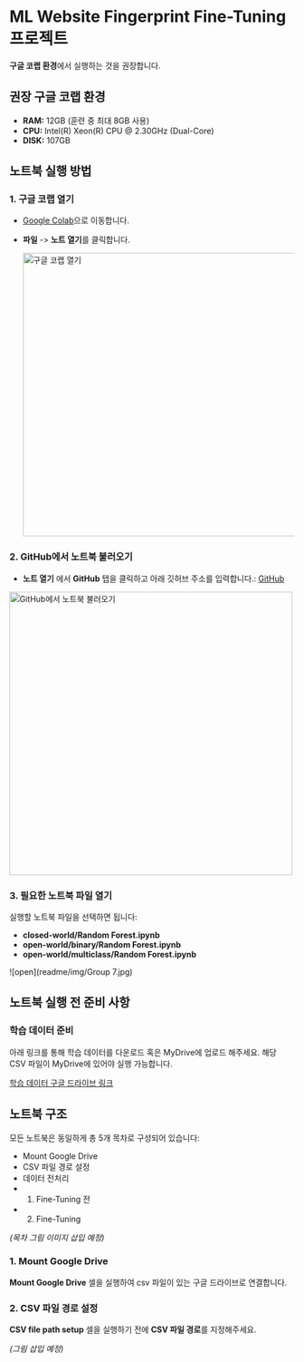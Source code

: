 # ML Website Fingerprint Fine-Tuning 프로젝트

**구글 코랩 환경**에서 실행하는 것을 권장합니다.

## 권장 구글 코랩 환경

- **RAM:** 12GB (훈련 중 최대 8GB 사용)
- **CPU:** Intel(R) Xeon(R) CPU @ 2.30GHz (Dual-Core)
- **DISK:** 107GB

## 노트북 실행 방법

### 1. 구글 코랩 열기
- [Google Colab](https://colab.research.google.com/)으로 이동합니다.
- **파일** -> **노트 열기**를 클릭합니다.

   <img src="ML_website-fingerprint/readme/img/Group 3.jpg" alt="구글 코랩 열기" width="500" />

### 2. GitHub에서 노트북 불러오기
- **노트 열기** 에서 **GitHub** 탭을 클릭하고 아래 깃허브 주소를 입력합니다.:
[GitHub](https://github.com/Machineping/ML_website-fingerprint/tree/main)
 
 <img src="ML_website-fingerprint/readme/img/Group 6.jpg" alt="GitHub에서 노트북 불러오기" width="500" />


### 3. 필요한 노트북 파일 열기
실행할 노트북 파일을 선택하면 됩니다:

- **closed-world/Random Forest.ipynb**
- **open-world/binary/Random Forest.ipynb**
- **open-world/multiclass/Random Forest.ipynb**

![open](readme/img/Group 7.jpg)


## 노트북 실행 전 준비 사항

### 학습 데이터 준비

아래 링크를 통해 학습 데이터를 다운로드 혹은 MyDrive에 업로드 해주세요.
해당 CSV 파일이 MyDrive에 있어야 실행 가능합니다. 

[학습 데이터 구글 드라이브 링크](https://drive.google.com/drive/folders/1jgDdRLgU2XikmnQQt87z6tyUKF3U88TR?usp=drive_link)

## 노트북 구조
모든 노트북은 동일하게 총 5개 목차로 구성되어 있습니다:
- Mount Google Drive
- CSV 파일 경로 설정
- 데이터 전처리
- 1. Fine-Tuning 전
- 2. Fine-Tuning

 *(목차 그림 이미지 삽입 예정)*

### 1. Mount Google Drive
**Mount Google Drive** 셀을 실행하여 csv 파일이 있는 구글 드라이브로 연결합니다. 

### 2. CSV 파일 경로 설정
**CSV file path setup** 셀을 실행하기 전에 **CSV 파일 경로**를 지정해주세요. 

 *(그림 삽입 예정)*
